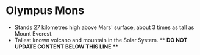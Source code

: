 Olympus Mons
============

* Stands 27 kilometres high above Mars' surface, about 3 times as tall as Mount Everest.
* Tallest known volcano and mountain in the Solar System.
** **DO NOT UPDATE CONTENT BELOW THIS LINE** **

